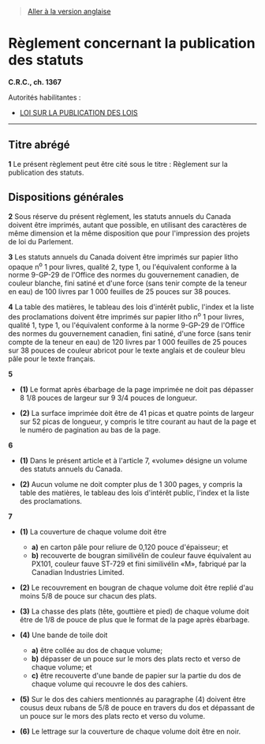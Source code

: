 > [Aller à la version anglaise](/en/Regulations/Consolidated%20Regulations%20of%20Canada/1301-1400/C.R.C.,%20c.%201367.md)

# Règlement concernant la publication des statuts

**C.R.C., ch. 1367**

Autorités habilitantes : 
- [LOI SUR LA PUBLICATION DES LOIS](/fr/Lois/Lois%20révisées%20du%20Canada/S/S-21.md)

----------



## Titre abrégé


**1** Le présent règlement peut être cité sous le titre : Règlement sur la publication des statuts.




## Dispositions générales


**2** Sous réserve du présent règlement, les statuts annuels du Canada doivent être imprimés, autant que possible, en utilisant des caractères de même dimension et la même disposition que pour l'impression des projets de loi du Parlement.



**3** Les statuts annuels du Canada doivent être imprimés sur papier litho opaque n<sup>o</sup> 1 pour livres, qualité 2, type 1, ou l'équivalent conforme à la norme 9-GP-29 de l'Office des normes du gouvernement canadien, de couleur blanche, fini satiné et d'une force (sans tenir compte de la teneur en eau) de 100 livres par 1 000 feuilles de 25 pouces sur 38 pouces.



**4** La table des matières, le tableau des lois d'intérêt public, l'index et la liste des proclamations doivent être imprimés sur papier litho n<sup>o</sup> 1 pour livres, qualité 1, type 1, ou l'équivalent conforme à la norme 9-GP-29 de l'Office des normes du gouvernement canadien, fini satiné, d'une force (sans tenir compte de la teneur en eau) de 120 livres par 1 000 feuilles de 25 pouces sur 38 pouces de couleur abricot pour le texte anglais et de couleur bleu pâle pour le texte français.



**5** 

- **(1)** Le format après ébarbage de la page imprimée ne doit pas dépasser 8 1/8 pouces de largeur sur 9 3/4 pouces de longueur.

- **(2)** La surface imprimée doit être de 41 picas et quatre points de largeur sur 52 picas de longueur, y compris le titre courant au haut de la page et le numéro de pagination au bas de la page.



**6** 

- **(1)** Dans le présent article et à l'article 7, «volume» désigne un volume des statuts annuels du Canada.

- **(2)** Aucun volume ne doit compter plus de 1 300 pages, y compris la table des matières, le tableau des lois d'intérêt public, l'index et la liste des proclamations.



**7** 

- **(1)** La couverture de chaque volume doit être
	- **a)** en carton pâle pour reliure de 0,120 pouce d'épaisseur; et
	- **b)** recouverte de bougran similivélin de couleur fauve équivalent au PX101, couleur fauve ST-729 et fini similivélin «M», fabriqué par la Canadian Industries Limited.

- **(2)** Le recouvrement en bougran de chaque volume doit être replié d'au moins 5/8 de pouce sur chacun des plats.

- **(3)** La chasse des plats (tête, gouttière et pied) de chaque volume doit être de 1/8 de pouce de plus que le format de la page après ébarbage.

- **(4)** Une bande de toile doit
	- **a)** être collée au dos de chaque volume;
	- **b)** dépasser de un pouce sur le mors des plats recto et verso de chaque volume; et
	- **c)** être recouverte d'une bande de papier sur la partie du dos de chaque volume qui recouvre le dos des cahiers.

- **(5)** Sur le dos des cahiers mentionnés au paragraphe (4) doivent être cousus deux rubans de 5/8 de pouce en travers du dos et dépassant de un pouce sur le mors des plats recto et verso du volume.

- **(6)** Le lettrage sur la couverture de chaque volume doit être en noir.



